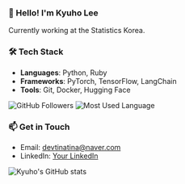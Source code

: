 ### 👋 Hello! I'm Kyuho Lee  
Currently working at the Statistics Korea.

### 🛠️ Tech Stack
- **Languages**: Python, Ruby  
- **Frameworks**: PyTorch, TensorFlow, LangChain  
- **Tools**: Git, Docker, Hugging Face  

![GitHub Followers](https://img.shields.io/github/followers/leekh7624?style=social)
![Most Used Language](https://img.shields.io/github/languages/top/leekh7624?style=flat-square)

### 📫 Get in Touch
- Email: devtinatina@naver.com  
- LinkedIn: [Your LinkedIn](www.linkedin.com/in/규호-이-585334194)

![Kyuho's GitHub stats](https://github-readme-stats.vercel.app/api?username=kyuho-lee&show_icons=true&theme=radical)

